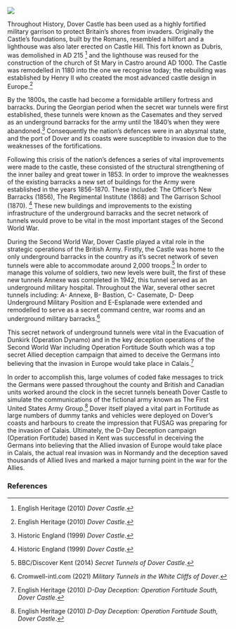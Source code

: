 <a href="https://juncture-digital.org"><img src="https://juncture-digital.org/images/ve-button.png"/></a>

<param attribution="Suicasmo" author="Brooke Altringham" banner="https://upload.wikimedia.org/wikipedia/commons/9/9b/Dover_Castle_20180901.jpg" label="Dover Castle" layout="vtl" title="The secret war tunnels of Dover Castle" url="https://upload.wikimedia.org/wikipedia/commons/9/9b/Dover_Castle_20180901.jpg" ve-config=""/> 

<param aliases="Dover Castle" eid="Q950970" ve-entity=""/> 

Throughout History, Dover Castle has been used as a highly fortified military garrison to protect Britain’s shores from invaders. Originally the Castle’s foundations, built by the Romans, resembled a hillfort and a lighthouse was also later erected on Castle Hill. This fort known as Dubris, was demolished in AD 215 [^ref1] and the lighthouse was reused for the construction of the church of St Mary in Castro around AD 1000. The Castle was remodelled in 1180 into the one we recognise today; the rebuilding was established by Henry II who created the most advanced castle design in Europe.[^ref2]  
<param ve-image-v2 manifest="https://iiif.juncture-digital.org/gh:kent-map/images/20c/Roman Pharos.jpg/manifest.json"> 

By the 1800s, the castle had become a formidable artillery fortress and barracks. During the Georgian period when the secret war tunnels were first established, these tunnels were known as the Casemates and they served as an underground barracks for the army until the 1840’s when they were abandoned.[^ref3] Consequently the nation’s defences were in an abysmal state, and the port of Dover and its coasts were susceptible to invasion due to the weaknesses of the fortifications.  
<param ve-image-v2 manifest="https://iiif.juncture-digital.org/wc:George_Chambers_%281803-40%29_-_A_View_of_Dover_-_RCIN_405276_-_Royal_Collection.jpg/manifest.json"> 

Following this crisis of the nation’s defences a series of vital improvements were made to the castle, these consisted of the structural strengthening of the inner bailey and great tower in 1853. In order to improve the weaknesses of the existing barracks a new set of buildings for the Army were established in the years 1856-1870. These included: The Officer’s New Barracks (1856), The Regimental Institute (1868) and The Garrison School (1870). [^ref4] These new buildings and improvements to the existing infrastructure of the underground barracks and the secret network of tunnels would prove to be vital in the most important stages of the Second World War. 
<param ve-image-v2 manifest="https://iiif.juncture-digital.org/wc:Dover_Castle_005.jpg/manifest.json"> 

During the Second World War, Dover Castle played a vital role in the strategic operations of the British Army. Firstly, the Castle was home to the only underground barracks in the country as it’s secret network of seven tunnels were able to accommodate around 2,000 troops.[^ref5] In order to manage this volume of soldiers, two new levels were built, the first of these new tunnels Annexe was completed in 1942, this tunnel served as an underground military hospital. Throughout the War, several other secret tunnels including: A- Annexe, B- Bastion, C- Casemate, D- Deep Underground Military Position and E-Esplanade were extended and remodelled to serve as a secret command centre, war rooms and an underground military barracks.[^ref6]  
<param ve-image-v2 manifest="https://iiif.juncture-digital.org/gh:kent-map/images/20c/brooke.jpg/manifest.json"> 

This secret network of underground tunnels were vital in the Evacuation of Dunkirk (Operation Dynamo) and in the key deception operations of the Second World War including Operation Fortitude South which was a top secret Allied deception campaign that aimed to deceive the Germans into believing that the invasion in Europe would take place in Calais.[^ref7]  
<param ve-image-v2 manifest="https://iiif.juncture-digital.org/wc:Dummy_Vehicles_and_Equipment_USED_For_Deception_during_the_Second_World_War_H42531.jpg/manifest.json"> 

In order to accomplish this, large volumes of coded fake messages to trick the Germans were passed throughout the county and British and Canadian units worked around the clock in the secret tunnels beneath Dover Castle to simulate the communications of the fictional army known as The First United States Army Group.[^ref8] Dover itself played a vital part in Fortitude as large numbers of dummy tanks and vehicles were deployed on Dover’s coasts and harbours to create the impression that FUSAG was preparing for the invasion of Calais. Ultimately, the D-Day Deception campaign (Operation Fortitude) based in Kent was successful in deceiving the Germans into believing that the Allied invasion of Europe would take place in Calais, the actual real invasion was in Normandy and the deception saved thousands of Allied lives and marked a major turning point in the war for the Allies.  
<param ve-image-v2 manifest="https://iiif.juncture-digital.org/wc:RamsayStatueDover.JPG/manifest.json"> 

### References 

[^ref1]: English Heritage (2010) _Dover Castle_.   

[^ref2]: English Heritage (2010) _Dover Castle_.   

[^ref3]: Historic England (1999) _Dover Castle_.   

[^ref4]: Historic England (1999) _Dover Castle_.   

[^ref5]: BBC/Discover Kent (2014) _Secret Tunnels of Dover Castle_.   

[^ref6]: Cromwell-intl.com (2021) _Military Tunnels in the White Cliffs of Dover_.   

[^ref7]: English Heritage (2010) _D-Day Deception: Operation Fortitude South, Dover Castle_.   

[^ref8]: English Heritage (2010) _D-Day Deception: Operation Fortitude South, Dover Castle_.   

